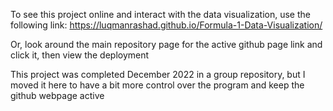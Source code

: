 To see this project online and interact with the data visualization, use the following link: https://luqmanrashad.github.io/Formula-1-Data-Visualization/

Or, look around the main repository page for the active github page link and click it, then view the deployment

This project was completed December 2022 in a group repository, but I moved it here to have a bit more control over the program and keep the github webpage active
